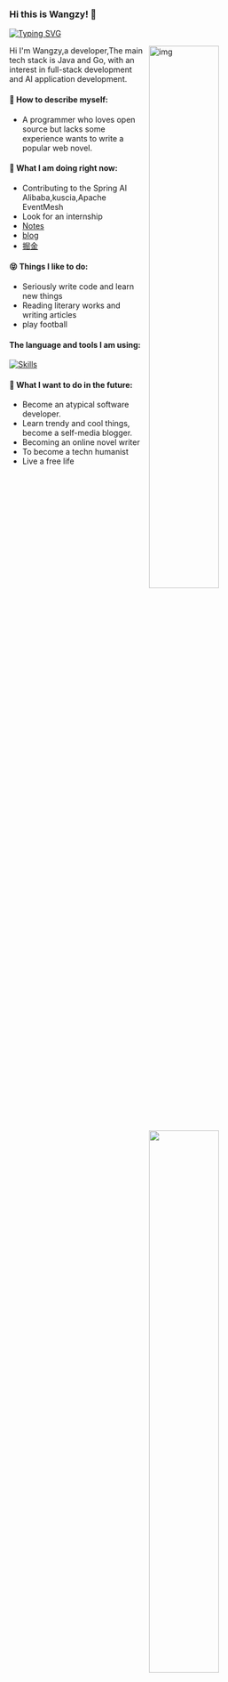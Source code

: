 ### Hi this is Wangzy! 👋

[![Typing SVG](https://readme-typing-svg.demolab.com?font=Fira+Code&pause=1000&width=435&lines=To+become+a+techn+humanist)](https://git.io/typing-svg)


<img align="right" alt="img" src="https://pic1.imgdb.cn/item/6851366658cb8da5c8553f0f.png" width="50%" height="auto" />
<img width="50%" align="right" src="https://streak-stats.demolab.com?user=Wangzy455&theme=tokyonight&hide_border=%E5%81%87&short_numbers=%E5%81%87" />



Hi I'm Wangzy,a developer,The main tech stack is Java and Go, with an interest in full-stack development and AI application development.

#### 🙋 How to describe myself:
- A programmer who loves open source but lacks some experience wants to write a popular web novel.

#### 🚀 What I am doing right now:

- Contributing to the Spring AI Alibaba,kuscia,Apache EventMesh
- Look for an internship
- [Notes](https://eidmhtf0u0h.feishu.cn/wiki/Myohws53liOskmks9vLcHCEinnh)
- [blog](https://wzy455.top)
- [掘金](https://juejin.cn/user/1238527769054938)

#### 😝 Things I like to do:

- Seriously write code and learn new things 
- Reading literary works and writing articles
- play football

#### The language and tools I am using:
[![Skills](https://skillicons.dev/icons?i=java,go,react,vue,unity)](https://github.com/AndriiMaliuta)


#### 🔭 What I want to do in the future:
- Become an atypical software developer.
- Learn trendy and cool things, become a self-media blogger.
- Becoming an online novel writer
- To become a techn humanist
- Live a free life
